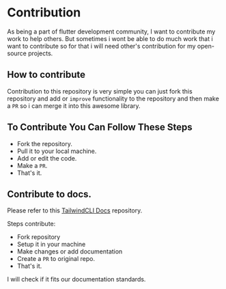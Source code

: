 # Contribution

As being a part of flutter development community, I want to contribute my work to help others. But sometimes i wont be able to do much work that i want to contribute so for that i will need other's contribution for my open-source projects.

## How to contribute

Contribution to this repository is very simple you can just fork this repository and add or `improve` functionality to the repository and then make a `PR` so i can merge it into this awesome library.

## To Contribute You Can Follow These Steps

- Fork the repository.
- Pull it to your local machine.
- Add or edit the code.
- Make a `PR`.
- That's it.

## Contribute to docs.

Please refer to this [TailwindCLI Docs](https://github.com/thedevsbuddy/tailwind-cli-docs) repository.

Steps contribute:
- Fork repository
- Setup it in your machine
- Make changes or add documentation
- Create a `PR` to original repo.
- That's it.

I will check if it fits our documentation standards.
